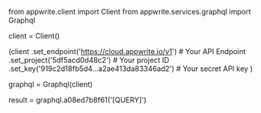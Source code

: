 from appwrite.client import Client
from appwrite.services.graphql import Graphql

client = Client()

(client
  .set_endpoint('https://cloud.appwrite.io/v1') # Your API Endpoint
  .set_project('5df5acd0d48c2') # Your project ID
  .set_key('919c2d18fb5d4...a2ae413da83346ad2') # Your secret API key
)

graphql = Graphql(client)

result = graphql.a08ed7b8f61('[QUERY]')
